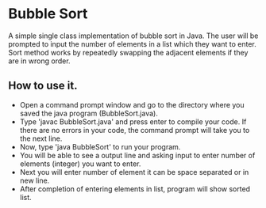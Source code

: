 # Bubble Sort

A simple single class implementation of bubble sort in Java. The user will be prompted to input the number of elements in a list which they want to enter. Sort method works by repeatedly swapping the adjacent elements if they are in wrong order.

## How to use it.
* Open a command prompt window and go to the directory where you saved the java program (BubbleSort.java).
* Type 'javac BubbleSort.java' and press enter to compile your code. If there are no errors in your code, the command prompt will take you to the next line.
* Now, type 'java BubbleSort' to run your program.
* You will be able to see a output line and asking input to enter number of elements (integer) you want to enter.
* Next you will enter number of element it can be space separated or in new line.
* After completion of entering elements in list, program will show sorted list.
